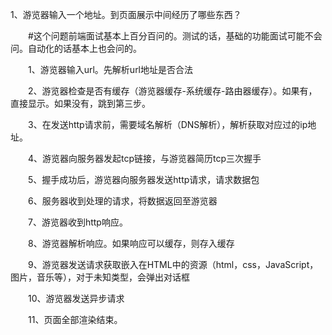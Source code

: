 1、游览器输入一个地址。到页面展示中间经历了哪些东西？

　　#这个问题前端面试基本上百分百问的。测试的话，基础的功能面试可能不会问。自动化的话基本上也会问的。

　　1、游览器输入url。先解析url地址是否合法

　　2、游览器检查是否有缓存（游览器缓存-系统缓存-路由器缓存）。如果有，直接显示。如果没有，跳到第三步。

　　3、在发送http请求前，需要域名解析（DNS解析），解析获取对应过的ip地址。

　　4、游览器向服务器发起tcp链接，与游览器简历tcp三次握手

　　5、握手成功后，游览器向服务器发送http请求，请求数据包

　　6、服务器收到处理的请求，将数据返回至游览器

　　7、游览器收到http响应。

　　8、游览器解析响应。如果响应可以缓存，则存入缓存

　　9、游览器发送请求获取嵌入在HTML中的资源（html，css，JavaScript，图片，音乐等），对于未知类型，会弹出对话框

　　10、游览器发送异步请求

　　11、页面全部渲染结束。